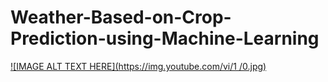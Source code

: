 # Weather-Based-on-Crop-Prediction-using-Machine-Learning

[![IMAGE ALT TEXT HERE](https://img.youtube.com/vi/1 /0.jpg)](https://www.youtube.com/watch?v=1)
